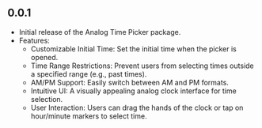 ## 0.0.1

* Initial release of the Analog Time Picker package.
* Features:
  - Customizable Initial Time: Set the initial time when the picker is opened.
  - Time Range Restrictions: Prevent users from selecting times outside a specified range (e.g., past times).
  - AM/PM Support: Easily switch between AM and PM formats.
  - Intuitive UI: A visually appealing analog clock interface for time selection.
  - User Interaction: Users can drag the hands of the clock or tap on hour/minute markers to select time.
